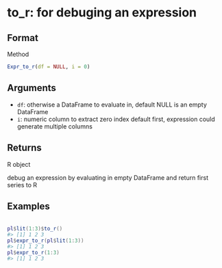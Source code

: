 # to_r: for debuging an expression

## Format

Method

```r
Expr_to_r(df = NULL, i = 0)
```

## Arguments

- `df`: otherwise a DataFrame to evaluate in, default NULL is an empty DataFrame
- `i`: numeric column to extract zero index default first, expression could generate multiple columns

## Returns

R object

debug an expression by evaluating in empty DataFrame and return first series to R

## Examples

<pre class='r-example'> <code> <span class='r-in'><span></span></span>
<span class='r-in'><span><span class='va'>pl</span><span class='op'>$</span><span class='fu'>lit</span><span class='op'>(</span><span class='fl'>1</span><span class='op'>:</span><span class='fl'>3</span><span class='op'>)</span><span class='op'>$</span><span class='fu'>to_r</span><span class='op'>(</span><span class='op'>)</span></span></span>
<span class='r-out co'><span class='r-pr'>#&gt;</span> [1] 1 2 3</span>
<span class='r-in'><span><span class='va'>pl</span><span class='op'>$</span><span class='fu'>expr_to_r</span><span class='op'>(</span><span class='va'>pl</span><span class='op'>$</span><span class='fu'>lit</span><span class='op'>(</span><span class='fl'>1</span><span class='op'>:</span><span class='fl'>3</span><span class='op'>)</span><span class='op'>)</span></span></span>
<span class='r-out co'><span class='r-pr'>#&gt;</span> [1] 1 2 3</span>
<span class='r-in'><span><span class='va'>pl</span><span class='op'>$</span><span class='fu'>expr_to_r</span><span class='op'>(</span><span class='fl'>1</span><span class='op'>:</span><span class='fl'>3</span><span class='op'>)</span></span></span>
<span class='r-out co'><span class='r-pr'>#&gt;</span> [1] 1 2 3</span>
 </code></pre>
